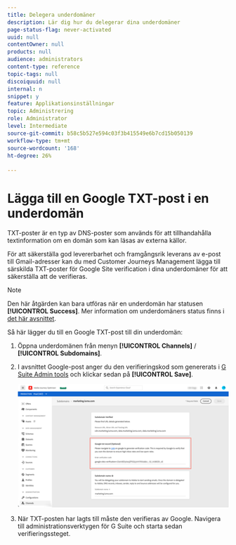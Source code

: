 ```yaml
---
title: Delegera underdomäner
description: Lär dig hur du delegerar dina underdomäner
page-status-flag: never-activated
uuid: null
contentOwner: null
products: null
audience: administrators
content-type: reference
topic-tags: null
discoiquuid: null
internal: n
snippet: y
feature: Applikationsinställningar
topic: Administrering
role: Administrator
level: Intermediate
source-git-commit: b58c5b527e594c03f3b415549e6b7cd15b050139
workflow-type: tm+mt
source-wordcount: '168'
ht-degree: 26%

---
```



# Lägga till en Google TXT-post i en underdomän

TXT-poster är en typ av DNS-poster som används för att tillhandahålla textinformation om en domän som kan läsas av externa källor.

För att säkerställa god levererbarhet och framgångsrik leverans av e-post till Gmail-adresser kan du med Customer Journeys Management lägga till särskilda TXT-poster för Google Site verification i dina underdomäner för att säkerställa att de verifieras.

>[!NOTE]
>
> Den här åtgärden kan bara utföras när en underdomän har statusen **[!UICONTROL Success]**. Mer information om underdomäners status finns i [det här avsnittet](access-subdomains.md).

Så här lägger du till en Google TXT-post till din underdomän:

1. Öppna underdomänen från menyn **[!UICONTROL Channels]** / **[!UICONTROL Subdomains]**.

1. I avsnittet Google-post anger du den verifieringskod som genererats i [G Suite Admin tools](https://support.google.com/a/answer/183895) och klickar sedan på **[!UICONTROL Save]**.

   ![](../assets/subdomain-google-txt.png)

1. När TXT-posten har lagts till måste den verifieras av Google. Navigera till administrationsverktygen för G Suite och starta sedan verifieringssteget.
